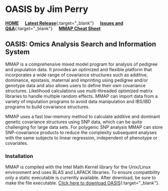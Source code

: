 <!-- This file provides the CONTENT for the OASIS website -->
<!-- javascript links are at the bottom of this file to improve page loading -->

<div class="toc-wrapper">
  <ol class="toc js-toc"></ol>
</div>

<p><a id="home" title="OASIS Introduction" class="toc-item"></a></p>

# OASIS by Jim Perry

[**HOME**](/) &nbsp; &nbsp; [**Latest Release**](https://github.com/omicsOASIS/OASIS-releases-issues-Q-and-A/releases/latest){:target="_blank"} &nbsp; &nbsp; [**Issues and Q&A**](https://github.com/omicsOASIS/OASIS-releases-issues-Q-and-A/issues){:target="_blank"} &nbsp; &nbsp; [**MMAP Cheat Sheet**](/CHEATSHEET.html)

## OASIS: Omics Analysis Search and Information System

MMAP is a comprehensive mixed model program for analysis of pedigree and population data. It provides an optimized and flexible platform that incorporates a wide range of covariance structures such as additive, dominance, epistasis, maternal and imprinting using pedigree and/or genotype data and also allows users to define their own covariance structures. Likelihood calculations use multi-threaded optimized matrix libraries to handle multiple random effects. MMAP can import data from a variety of imputation programs to avoid data manipulation and IBS/IBD programs to build covariance structures.

MMAP uses a fast low-memory method to calculate additive and dominant genetic covariance structures using SNP data, which can be quite challenging for large data sets. For polygenic SNP analysis MMAP can store SNP-covariance products to reduce the complexity subsequent analyses with the same subjects to linear regression, independent of phenotype or covariates.

<p><a id="installation" title="Installation" class="toc-item"></a></p>

### Installation

MMAP is compiled with the Intel Math Kernel library for the Unix/Linux environment and uses BLAS and LAPACK libraries. To ensure compatibility only a static executable is currently available. After download, be sure to make the file executable. [Click here to download OASIS](https://github.com/omicsOASIS/OASIS-releases-issues-Q-and-A/releases/latest){:target="_blank"}.

